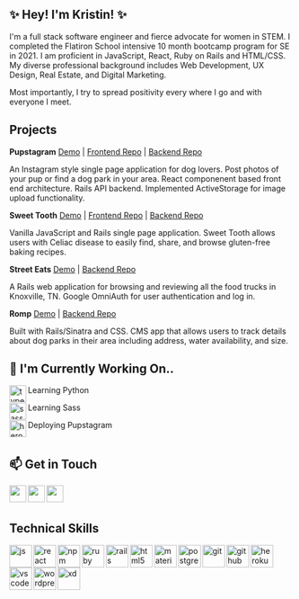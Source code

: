 ## ✨ Hey! I'm Kristin! ✨

I'm a full stack software engineer and fierce advocate for women in STEM. I completed the Flatiron School intensive 10 month bootcamp program for SE in 2021. I am proficient in JavaScript, React, Ruby on Rails and HTML/CSS. My diverse professional background includes Web Development, UX Design, Real Estate, and Digital Marketing. 

Most importantly, I try to spread positivity every where I go and with everyone I meet. 

## Projects

**Pupstagram** [Demo](https://www.loom.com/share/cccf50a2e53e49d68c0f2d81ce5f47cb)  | [Frontend Repo](https://github.com/kristinponsonby/pupstagram-frontend) | [Backend Repo](https://github.com/kristinponsonby/pupstagram-backend)

An Instagram style single page application for dog lovers. Post photos of your pup or find a dog park in your area. React componenent based front end architecture. Rails API backend. Implemented ActiveStorage for image upload functionality. 

**Sweet Tooth** [Demo](https://www.youtube.com/watch?v=sPtZ9s7YmhI) | [Frontend Repo](https://github.com/kristinponsonby/gf-recipe-finder-frontend) | [Backend Repo](https://github.com/kristinponsonby/gf-recipe-finder-backend)

Vanilla JavaScript and Rails single page application. Sweet Tooth allows users with Celiac disease to easily find, share, and browse gluten-free baking recipes.

**Street Eats** [Demo](https://www.youtube.com/watch?v=GvlksTMyyW8) | [Backend Repo](https://github.com/kristinponsonby/street-eats-app)

A Rails web application for browsing and reviewing all the food trucks in Knoxville, TN. Google OmniAuth for user authentication and log in.

**Romp** [Demo](https://www.youtube.com/watch?v=kWekiK2QZ9Q) | [Backend Repo](https://github.com/kristinponsonby/Romp-app)

Built with Rails/Sinatra and CSS. CMS app that allows users to track details about dog parks in their area including address, water availability, and size.

## 🌱 I'm Currently Working On..

<p>
  <img src="https://upload.wikimedia.org/wikipedia/commons/c/c3/Python-logo-notext.svg" alt="typescript" align="left" width="30" height="30"/> Learning Python
</p>
<p>
  <img src="https://cdn.jsdelivr.net/gh/devicons/devicon/icons/sass/sass-original.svg" alt="sass" align="left" width="30" height="30"/> Learning Sass
</p>
<p>
  <img src="https://cdn.jsdelivr.net/gh/devicons/devicon/icons/heroku/heroku-plain-wordmark.svg" alt="heroku" align="left" width="30" height="30"/>
</p>Deploying Pupstagram
 <br />
 &emsp;

## 📫 Get in Touch
<p>
  <a href="https://www.linkedin.com/in/kristin-ponsonby/" target="blank"><img align="left" src="https://cdn.jsdelivr.net/gh/devicons/devicon/icons/linkedin/linkedin-original.svg" height="30" width="30" /></p>
  <a href="https://kponsonberry.medium.com/" target="blank"><img align="left" src="https://cdn.jsdelivr.net/npm/simple-icons@3.0.1/icons/medium.svg"  height="30" width="30" /></a>
 <a href="https://kristinponsonby.github.io/" target="blank"><img align="left" src="https://img.icons8.com/fluency/48/000000/resume-website.png" height="30" width="30" /></a>
 </p>
 
 <br />
 &emsp;

## Technical Skills

<p align="left">
  
<img src="https://cdn.jsdelivr.net/gh/devicons/devicon/icons/javascript/javascript-original.svg" alt="js" align="left" width="40" height="40"/>
<img src="https://cdn.jsdelivr.net/gh/devicons/devicon/icons/react/react-original.svg" alt="react" align="left" width="40" height="40"/>
<img src="https://cdn.jsdelivr.net/gh/devicons/devicon/icons/npm/npm-original-wordmark.svg" alt="npm" align="left" width="40" height="40"/>
<img src="https://cdn.jsdelivr.net/gh/devicons/devicon/icons/ruby/ruby-original.svg" alt="ruby" align="left" width="40" height="40"/>
<img src="https://cdn.jsdelivr.net/gh/devicons/devicon/icons/rails/rails-plain-wordmark.svg" alt="rails" align="left" width="40" height="40"/> 
<img src="https://cdn.jsdelivr.net/gh/devicons/devicon/icons/html5/html5-original.svg" alt="html5" align="left" width="40" height="40"/>
<img src="https://cdn.jsdelivr.net/gh/devicons/devicon/icons/materialui/materialui-original.svg" alt="materialui" align="left" width="40" height="40"/>
<img src="https://cdn.jsdelivr.net/gh/devicons/devicon/icons/postgresql/postgresql-plain-wordmark.svg" alt="postgresql" align="left" width="40" height="40"/>
<img src="https://cdn.jsdelivr.net/gh/devicons/devicon/icons/git/git-original-wordmark.svg" alt="git" align="left" width="40" height="40"/>
<img src="https://cdn.jsdelivr.net/gh/devicons/devicon/icons/github/github-original.svg" alt="github" align="left" width="40" height="40"/>
<img src="https://cdn.jsdelivr.net/gh/devicons/devicon/icons/heroku/heroku-plain-wordmark.svg" alt="heroku" align="left" width="40" height="40"/>
<img src="https://cdn.jsdelivr.net/gh/devicons/devicon/icons/vscode/vscode-original.svg" alt="vscode" align="left" width="40" height="40"/>
<img src="https://cdn.jsdelivr.net/gh/devicons/devicon/icons/wordpress/wordpress-original.svg" alt="wordpress" align="left" width="40" height="40"/>
<img src="https://cdn.jsdelivr.net/gh/devicons/devicon/icons/xd/xd-plain.svg" alt="xd" align="left" width="40" height="40"/>

